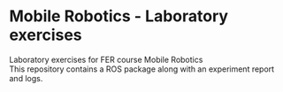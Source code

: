 # Mobile Robotics - Laboratory exercises
Laboratory exercises for FER course Mobile Robotics  
This repository contains a ROS package along with an experiment report and logs.
